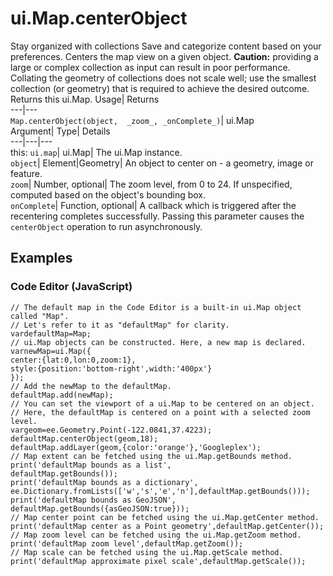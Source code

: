  
#  ui.Map.centerObject 
Stay organized with collections  Save and categorize content based on your preferences. 
Centers the map view on a given object. **Caution:** providing a large or complex collection as input can result in poor performance. Collating the geometry of collections does not scale well; use the smallest collection (or geometry) that is required to achieve the desired outcome.
Returns this ui.Map.
Usage| Returns  
---|---  
`Map.centerObject(object,  _zoom_, _onComplete_)`| ui.Map  
Argument| Type| Details  
---|---|---  
this: `ui.map`| ui.Map| The ui.Map instance.  
`object`| Element|Geometry| An object to center on - a geometry, image or feature.  
`zoom`| Number, optional| The zoom level, from 0 to 24. If unspecified, computed based on the object's bounding box.  
`onComplete`| Function, optional| A callback which is triggered after the recentering completes successfully. Passing this parameter causes the `centerObject` operation to run asynchronously.  
## Examples
### Code Editor (JavaScript)
```
// The default map in the Code Editor is a built-in ui.Map object called "Map".
// Let's refer to it as "defaultMap" for clarity.
vardefaultMap=Map;
// ui.Map objects can be constructed. Here, a new map is declared.
varnewMap=ui.Map({
center:{lat:0,lon:0,zoom:1},
style:{position:'bottom-right',width:'400px'}
});
// Add the newMap to the defaultMap.
defaultMap.add(newMap);
// You can set the viewport of a ui.Map to be centered on an object.
// Here, the defaultMap is centered on a point with a selected zoom level.
vargeom=ee.Geometry.Point(-122.0841,37.4223);
defaultMap.centerObject(geom,18);
defaultMap.addLayer(geom,{color:'orange'},'Googleplex');
// Map extent can be fetched using the ui.Map.getBounds method.
print('defaultMap bounds as a list',
defaultMap.getBounds());
print('defaultMap bounds as a dictionary',
ee.Dictionary.fromLists(['w','s','e','n'],defaultMap.getBounds()));
print('defaultMap bounds as GeoJSON',
defaultMap.getBounds({asGeoJSON:true}));
// Map center point can be fetched using the ui.Map.getCenter method.
print('defaultMap center as a Point geometry',defaultMap.getCenter());
// Map zoom level can be fetched using the ui.Map.getZoom method.
print('defaultMap zoom level',defaultMap.getZoom());
// Map scale can be fetched using the ui.Map.getScale method.
print('defaultMap approximate pixel scale',defaultMap.getScale());
```

